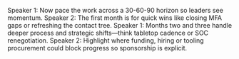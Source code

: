 Speaker 1: Now pace the work across a 30-60-90 horizon so leaders see momentum.
Speaker 2: The first month is for quick wins like closing MFA gaps or refreshing the contact tree.
Speaker 1: Months two and three handle deeper process and strategic shifts—think tabletop cadence or SOC renegotiation.
Speaker 2: Highlight where funding, hiring or tooling procurement could block progress so sponsorship is explicit.
